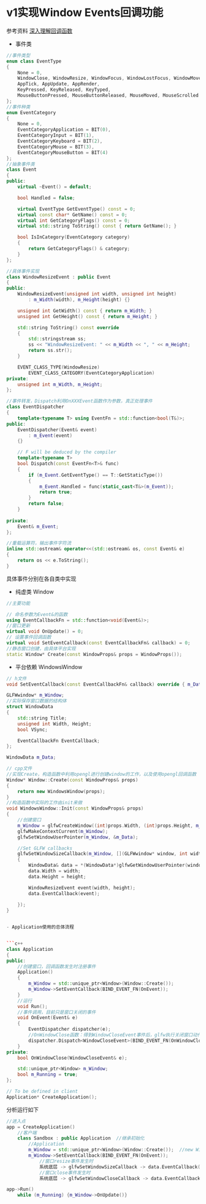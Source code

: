 # v1实现Window Events回调功能

参考资料
[深入理解回调函数](https://flat2010.github.io/2017/01/10/%E6%B7%B1%E5%85%A5%E7%90%86%E8%A7%A3%E5%9B%9E%E8%B0%83%E5%87%BD%E6%95%B0/#2-2-7-GDB%E8%B7%9F%E8%B8%AA)

- 事件类

```c++
//事件类型
enum class EventType
{
    None = 0,
    WindowClose, WindowResize, WindowFocus, WindowLostFocus, WindowMoved,
    AppTick, AppUpdate, AppRender,
    KeyPressed, KeyReleased, KeyTyped,
    MouseButtonPressed, MouseButtonReleased, MouseMoved, MouseScrolled
};
//事件种类
enum EventCategory
{
    None = 0,
    EventCategoryApplication = BIT(0),
    EventCategoryInput = BIT(1),
    EventCategoryKeyboard = BIT(2),
    EventCategoryMouse = BIT(3),
    EventCategoryMouseButton = BIT(4)
};
//抽象事件类
class Event
{
public:
    virtual ~Event() = default;

    bool Handled = false;

    virtual EventType GetEventType() const = 0;
    virtual const char* GetName() const = 0;
    virtual int GetCategoryFlags() const = 0;
    virtual std::string ToString() const { return GetName(); }

    bool IsInCategory(EventCategory category)
    {
        return GetCategoryFlags() & category;
    }
};

//具体事件实现
class WindowResizeEvent : public Event
{
public:
    WindowResizeEvent(unsigned int width, unsigned int height)
        : m_Width(width), m_Height(height) {}

    unsigned int GetWidth() const { return m_Width; }
    unsigned int GetHeight() const { return m_Height; }

    std::string ToString() const override
    {
        std::stringstream ss;
        ss << "WindowResizeEvent: " << m_Width << ", " << m_Height;
        return ss.str();
    }

    EVENT_CLASS_TYPE(WindowResize)
        EVENT_CLASS_CATEGORY(EventCategoryApplication)
private:
    unsigned int m_Width, m_Height;
};

//事件转发，Dispatch利用OnXXXEvent函数作为参数，真正处理事件
class EventDispatcher
{
    template<typename T> using EventFn = std::function<bool(T&)>;
public:
    EventDispatcher(Event& event)
        : m_Event(event)
    {}

    // F will be deduced by the compiler
    template<typename T>
    bool Dispatch(const EventFn<T>& func)
    {
        if (m_Event.GetEventType() == T::GetStaticType())
        {
            m_Event.Handled = func(static_cast<T&>(m_Event));
            return true;
        }
        return false;
    }
    
private:
    Event& m_Event;
};

//重载运算符，输出事件字符流
inline std::ostream& operator<<(std::ostream& os, const Event& e)
{
    return os << e.ToString();
}
```

具体事件分别在各自类中实现

- 纯虚类 Window

```c++
//主要功能

// 命名参数为Event&的函数
using EventCallbackFn = std::function<void(Event&)>;
//窗口更新
virtual void OnUpdate() = 0;
// 设置事件回调函数
virtual void SetEventCallback(const EventCallbackFn& callback) = 0;
//静态窗口创建，由具体平台实现
static Window* Create(const WindowProps& props = WindowProps());
```

- 平台依赖 WindowsWindow

```c++
// h文件
void SetEventCallback(const EventCallbackFn& callback) override { m_Data.EventCallback = callback;  }

GLFWwindow* m_Window;
//实际保存窗口数据的结构体
struct WindowData
{
    std::string Title;
    unsigned int Width, Height;
    bool VSync;

    EventCallbackFn EventCallback;
};

WindowData m_Data;

// cpp文件
//实现Create，构造函数中利用opengl进行创建window的工作，以及使用opengl回调函数
Window* Window::Create(const WindowProps& props)
{
    return new WindowsWindow(props);
}
//构造函数中实际的工作由init来做
void WindowsWindow::Init(const WindowProps& props)
{	
    //创建窗口
    m_Window = glfwCreateWindow((int)props.Width, (int)props.Height, m_Data.Title.c_str(), nullptr, nullptr);
    glfwMakeContextCurrent(m_Window);
    glfwSetWindowUserPointer(m_Window, &m_Data);

    //Set GLFW callbacks
    glfwSetWindowSizeCallback(m_Window, [](GLFWwindow* window, int width, int height)
    {
        WindowData& data = *(WindowData*)glfwGetWindowUserPointer(window);
        data.Width = width;
        data.Height = height;

        WindowResizeEvent event(width, height);
        data.EventCallback(event);
            
    });
}


- Application使用的总体流程


```c++
class Application
{
public:
    //创建窗口，回调函数发生时注册事件
	Application()
	{
		m_Window = std::unique_ptr<Window>(Window::Create());
		m_Window->SetEventCallback(BIND_EVENT_FN(OnEvent));
	}
    //运行
    void Run();
    //事件调用，目前只是窗口关闭的事件
    void OnEvent(Event& e)
    {
        EventDispatcher dispatcher(e);
        //OnWindowClose函数：得到WindowCloseEvent事件后，glfw执行关闭窗口动作
		dispatcher.Dispatch<WindowCloseEvent>(BIND_EVENT_FN(OnWindowClose));
    }
private:
    bool OnWindowClose(WindowCloseEvent& e);

    std::unique_ptr<Window> m_Window; 
    bool m_Running = true;
};

// To be defined in client
Application* CreateApplication();
```

分析运行如下

```c++
//进入点
app = CreateApplication()
    //客户端
    class Sandbox : public Application  //继承初始化
        //Application
        m_Window = std::unique_ptr<Window>(Window::Create());  //new WindowsWindow, 构造函数中使用glfw回调
        m_Window->SetEventCallback(BIND_EVENT_FN(OnEvent));
            //窗口resize事件发生时
            系统底层 -> glfwSetWindowSizeCallback -> data.EventCallback(event) 
            //窗口close事件发生时
            系统底层 -> glfwSetWindowCloseCallback -> data.EventCallback(event) -> OnEvent -> dispatcher.Dispatch<WindowCloseEvent>(BIND_EVENT_FN(OnWindowClose)) -> OnWindowClose

app->Run()
    while (m_Running) {m_Window->OnUpdate()}
```
